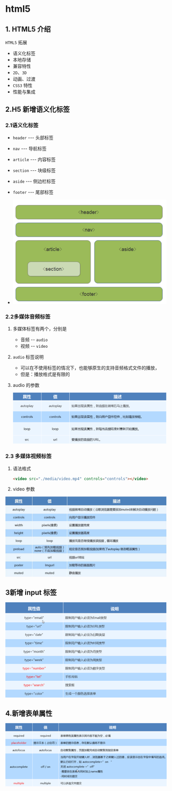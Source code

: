 # html5

##  1. HTML5 介绍

`HTML5` 拓展

- 语义化标签
- 本地存储
- 兼容特性
- `2D`、`3D` 
- 动画、过渡
- `CSS3` 特性
- 性能与集成

## 2.H5 新增语义化标签 

### 2.1语义化标签

- `header`   ---  头部标签
- `nav`        ---  导航标签
- `article` ---   内容标签
- `section` ---   块级标签
- `aside`     ---   侧边栏标签
- `footer`   ---   尾部标签



- ![yuyibq](../img/yuyibq.png)



### 2.2多媒体音频标签

1. 多媒体标签有两个，分别是

   - 音频  -- `audio`
   - 视频  -- `video`

2. `audio` 标签说明

   - 可以在不使用标签的情况下，也能够原生的支持音频格式文件的播放，
   - 但是：播放格式是有限的

3. audio 的参数

   ![audiocanshu](../img/audiocanshu.png)

### 2.3 多媒体视频标签

1. 语法格式

   ```html
   <video src="./media/video.mp4" controls="controls"></video>
   ```

2. video 参数

![videocanshu](../img/videocanshu.png)



## 3新增 input 标签

![5](../img/5.png)

## 4.新增表单属性

![newinput](../img/newinput.png)

